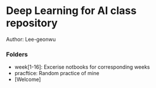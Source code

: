 # Deep Learning for AI class repository

Author: Lee-geonwu

### Folders
 - week[1-16]: Excerise notbooks for corresponding weeks
 - pracftice: Random practice of mine
 - [Welcome]
